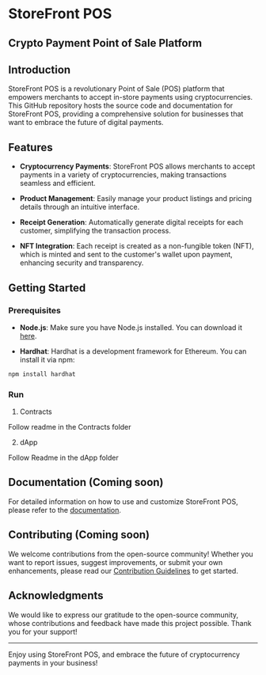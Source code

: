 # StoreFront POS

## Crypto Payment Point of Sale Platform

## Introduction

StoreFront POS is a revolutionary Point of Sale (POS) platform that empowers merchants to accept in-store payments using cryptocurrencies. This GitHub repository hosts the source code and documentation for StoreFront POS, providing a comprehensive solution for businesses that want to embrace the future of digital payments.

## Features

- **Cryptocurrency Payments**: StoreFront POS allows merchants to accept payments in a variety of cryptocurrencies, making transactions seamless and efficient.

- **Product Management**: Easily manage your product listings and pricing details through an intuitive interface.

- **Receipt Generation**: Automatically generate digital receipts for each customer, simplifying the transaction process.

- **NFT Integration**: Each receipt is created as a non-fungible token (NFT), which is minted and sent to the customer's wallet upon payment, enhancing security and transparency.

## Getting Started

### Prerequisites

- **Node.js**: Make sure you have Node.js installed. You can download it [here](https://nodejs.org/).

- **Hardhat**: Hardhat is a development framework for Ethereum. You can install it via npm:

```bash
npm install hardhat
```

### Run

1. Contracts

Follow readme in the Contracts folder

2. dApp 

Follow Readme in the dApp folder


## Documentation (Coming soon)

For detailed information on how to use and customize StoreFront POS, please refer to the [documentation](docs/).

## Contributing (Coming soon)

We welcome contributions from the open-source community! Whether you want to report issues, suggest improvements, or submit your own enhancements, please read our [Contribution Guidelines](CONTRIBUTING.md) to get started.



## Acknowledgments

We would like to express our gratitude to the open-source community, whose contributions and feedback have made this project possible. Thank you for your support!

---

Enjoy using StoreFront POS, and embrace the future of cryptocurrency payments in your business!

